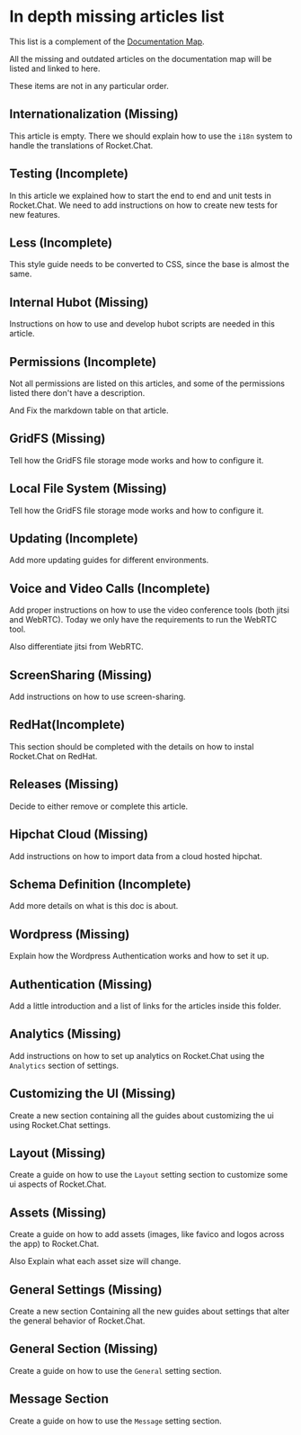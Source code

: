 # In depth missing articles list

This list is a complement of the [Documentation Map](../documentation-map/).

All the missing and outdated articles on the documentation map will be listed and linked to here.

These items are not in any particular order.

## Internationalization (Missing)

This article is empty. There we should explain how to use the `i18n` system to handle the translations of Rocket.Chat.

## Testing (Incomplete)

In this article we explained how to start the end to end and unit tests in Rocket.Chat. We need to add instructions on how to create new tests for new features.

## Less (Incomplete)

This style guide needs to be converted to CSS, since the base is almost the same.

## Internal Hubot (Missing)

Instructions on how to use and develop hubot scripts are needed in this article.

## Permissions (Incomplete)

Not all permissions are listed on this articles, and some of the permissions listed there don't have a description.

And Fix the markdown table on that article.

## GridFS (Missing)

Tell how the GridFS file storage mode works and how to configure it.

## Local File System (Missing)

Tell how the GridFS file storage mode works and how to configure it.

## Updating (Incomplete)

Add more updating guides for different environments.

## Voice and Video Calls (Incomplete)

Add proper instructions on how to use the video conference tools (both jitsi and WebRTC). Today we only have the requirements to run the WebRTC tool.

Also differentiate jitsi from WebRTC.

## ScreenSharing (Missing)

Add instructions on how to use screen-sharing.

## RedHat(Incomplete)

This section should be completed with the details on how to instal Rocket.Chat on RedHat.

## Releases (Missing)

Decide to either remove or complete this article.

## Hipchat Cloud (Missing)

Add instructions on how to import data from a cloud hosted hipchat.

## Schema Definition (Incomplete)

Add more details on what is this doc is about.

## Wordpress (Missing)

Explain how the Wordpress Authentication works and how to set it up.

## Authentication (Missing)

Add a little introduction and a list of links for the articles inside this folder.

## Analytics (Missing)

Add instructions on how to set up analytics on Rocket.Chat using the `Analytics` section of settings.

## Customizing the UI (Missing)

Create a new section containing all the guides about customizing the ui using Rocket.Chat settings.

## Layout (Missing)

Create a guide on how to use the `Layout` setting section to customize some ui aspects of Rocket.Chat.

## Assets (Missing)

Create a guide on how to add assets (images, like favico and logos across the app) to Rocket.Chat.

Also Explain what each asset size will change.

## General Settings (Missing)

Create a new section Containing all the new guides about settings that alter the general behavior of Rocket.Chat.

## General Section (Missing)

Create a guide on how to use the `General` setting section.

## Message Section

Create a guide on how to use the `Message` setting section.